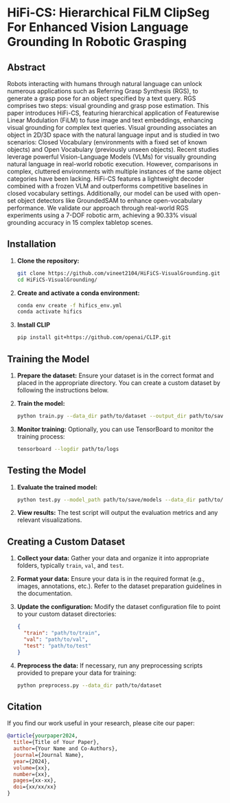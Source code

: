 # HiFi-CS: Hierarchical FiLM ClipSeg For Enhanced Vision Language Grounding In Robotic Grasping

## Abstract
Robots interacting with humans through natural language can unlock numerous applications such as Referring Grasp Synthesis (RGS), to generate a grasp pose for an object specified by a text query. RGS comprises two steps: visual grounding and grasp pose estimation. This paper introduces HiFi-CS, featuring hierarchical application of Featurewise Linear Modulation (FiLM) to fuse image and text embeddings, enhancing visual grounding for complex text queries. Visual grounding associates an object in 2D/3D space with the natural language input and is studied in two scenarios: Closed Vocabulary (environments with a fixed set of known objects) and Open Vocabulary (previously unseen  objects). Recent studies leverage powerful Vision-Language Models (VLMs) for visually grounding natural language in real-world robotic execution. However, comparisons in complex, cluttered environments with multiple instances of the same object categories have been lacking.  HiFi-CS features a lightweight decoder combined with a frozen VLM and outperforms competitive baselines in closed vocabulary settings. Additionally, our model can be used with open-set object detectors like GroundedSAM to enhance open-vocabulary performance. We validate our approach through real-world RGS experiments using a 7-DOF robotic arm, achieving a 90.33\% visual grounding accuracy in 15 complex tabletop scenes.

## Installation

1. **Clone the repository:**
    ```bash
    git clone https://github.com/vineet2104/HiFiCS-VisualGrounding.git
    cd HiFiCS-VisualGrounding/
    ```

2. **Create and activate a conda environment:**
    ```bash
    conda env create -f hifics_env.yml
    conda activate hifics
    ```

3. **Install CLIP**
    ```bash
    pip install git+https://github.com/openai/CLIP.git
    ```

## Training the Model

1. **Prepare the dataset:**
    Ensure your dataset is in the correct format and placed in the appropriate directory. You can create a custom dataset by following the instructions below.

2. **Train the model:**
    ```bash
    python train.py --data_dir path/to/dataset --output_dir path/to/save/models
    ```

3. **Monitor training:**
    Optionally, you can use TensorBoard to monitor the training process:
    ```bash
    tensorboard --logdir path/to/logs
    ```

## Testing the Model

1. **Evaluate the trained model:**
    ```bash
    python test.py --model_path path/to/save/models --data_dir path/to/testset
    ```

2. **View results:**
    The test script will output the evaluation metrics and any relevant visualizations.

## Creating a Custom Dataset

1. **Collect your data:**
    Gather your data and organize it into appropriate folders, typically `train`, `val`, and `test`.

2. **Format your data:**
    Ensure your data is in the required format (e.g., images, annotations, etc.). Refer to the dataset preparation guidelines in the documentation.

3. **Update the configuration:**
    Modify the dataset configuration file to point to your custom dataset directories:
    ```json
    {
      "train": "path/to/train",
      "val": "path/to/val",
      "test": "path/to/test"
    }
    ```

4. **Preprocess the data:**
    If necessary, run any preprocessing scripts provided to prepare your data for training:
    ```bash
    python preprocess.py --data_dir path/to/dataset
    ```

## Citation

If you find our work useful in your research, please cite our paper:
```bibtex
@article{yourpaper2024,
  title={Title of Your Paper},
  author={Your Name and Co-Authors},
  journal={Journal Name},
  year={2024},
  volume={xx},
  number={xx},
  pages={xx-xx},
  doi={xx/xx/xx}
}
